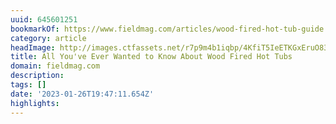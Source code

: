 ```yaml
---
uuid: 645601251
bookmarkOf: https://www.fieldmag.com/articles/wood-fired-hot-tub-guide
category: article
headImage: http://images.ctfassets.net/r7p9m4b1iqbp/4KfiT5IeETKGxEruO83h1n/ad9eba093559171938496b49c59823eb/Wood-Fired-Hot-Tub-Shayd-Johnson-thumb.jpg?w=1000
title: All You've Ever Wanted to Know About Wood Fired Hot Tubs
domain: fieldmag.com
description:
tags: []
date: '2023-01-26T19:47:11.654Z'
highlights:
---
```



